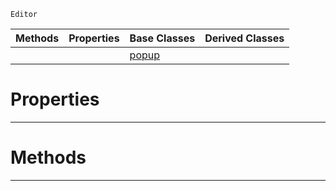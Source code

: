  `Editor`

|Methods|Properties|Base Classes|Derived Classes|
|---|---|---|---|
| | |[popup](https://plasmaengine.github.io/PlasmaDocs/Plasma1/C++/code_reference/class_reference/popup.md)| |


 #  Properties


---  
 #  Methods


---  
 

 